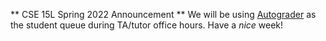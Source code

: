 ** CSE 15L Spring 2022 Announcement **
We will be using [Autograder](https://autograder.ucsd.edu) as the student queue during TA/tutor office hours.
Have a *nice* week!
